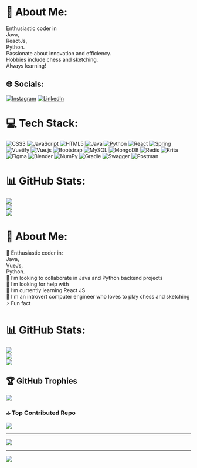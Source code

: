 # 💫 About Me:
Enthusiastic coder in <br>Java, <br>ReactJs,<br>Python. <br>Passionate about innovation and efficiency. <br>Hobbies include chess and sketching.<br>Always learning!


## 🌐 Socials:
[![Instagram](https://img.shields.io/badge/Instagram-%23E4405F.svg?logo=Instagram&logoColor=white)](https://instagram.com/https://www.instagram.com/prof.rv/) [![LinkedIn](https://img.shields.io/badge/LinkedIn-%230077B5.svg?logo=linkedin&logoColor=white)](https://linkedin.com/in/https://linkedin.com/in/iamrohanvidhate) 

# 💻 Tech Stack:
![CSS3](https://img.shields.io/badge/css3-%231572B6.svg?style=for-the-badge&logo=css3&logoColor=white) ![JavaScript](https://img.shields.io/badge/javascript-%23323330.svg?style=for-the-badge&logo=javascript&logoColor=%23F7DF1E) ![HTML5](https://img.shields.io/badge/html5-%23E34F26.svg?style=for-the-badge&logo=html5&logoColor=white) ![Java](https://img.shields.io/badge/java-%23ED8B00.svg?style=for-the-badge&logo=java&logoColor=white) ![Python](https://img.shields.io/badge/python-3670A0?style=for-the-badge&logo=python&logoColor=ffdd54) ![React](https://img.shields.io/badge/react-%2320232a.svg?style=for-the-badge&logo=react&logoColor=%2361DAFB) ![Spring](https://img.shields.io/badge/spring-%236DB33F.svg?style=for-the-badge&logo=spring&logoColor=white) ![Vuetify](https://img.shields.io/badge/Vuetify-1867C0?style=for-the-badge&logo=vuetify&logoColor=AEDDFF) ![Vue.js](https://img.shields.io/badge/vuejs-%2335495e.svg?style=for-the-badge&logo=vuedotjs&logoColor=%234FC08D) ![Bootstrap](https://img.shields.io/badge/bootstrap-%23563D7C.svg?style=for-the-badge&logo=bootstrap&logoColor=white) ![MySQL](https://img.shields.io/badge/mysql-%2300f.svg?style=for-the-badge&logo=mysql&logoColor=white) ![MongoDB](https://img.shields.io/badge/MongoDB-%234ea94b.svg?style=for-the-badge&logo=mongodb&logoColor=white) ![Redis](https://img.shields.io/badge/redis-%23DD0031.svg?style=for-the-badge&logo=redis&logoColor=white) ![Krita](https://img.shields.io/badge/Krita-203759?style=for-the-badge&logo=krita&logoColor=EEF37B) 	![Figma](https://img.shields.io/badge/figma-%23F24E1E.svg?style=for-the-badge&logo=figma&logoColor=white) ![Blender](https://img.shields.io/badge/blender-%23F5792A.svg?style=for-the-badge&logo=blender&logoColor=white) ![NumPy](https://img.shields.io/badge/numpy-%23013243.svg?style=for-the-badge&logo=numpy&logoColor=white) ![Gradle](https://img.shields.io/badge/Gradle-02303A.svg?style=for-the-badge&logo=Gradle&logoColor=white) ![Swagger](https://img.shields.io/badge/-Swagger-%23Clojure?style=for-the-badge&logo=swagger&logoColor=white) ![Postman](https://img.shields.io/badge/Postman-FF6C37?style=for-the-badge&logo=postman&logoColor=white)
# 📊 GitHub Stats:
![](https://github-readme-stats.vercel.app/api?username=roneya&theme=dark&hide_border=false&include_all_commits=true&count_private=false)<br/>
![](https://github-readme-streak-stats.herokuapp.com/?user=roneya&theme=dark&hide_border=false)<br/>
![](https://github-readme-stats.vercel.app/api/top-langs/?username=roneya&theme=dark&hide_border=false&include_all_commits=true&count_private=false&layout=compact)
# 💫 About Me:
🔭 Enthusiastic coder in:<br>      Java,<br>      VueJs,<br>      Python.<br>👯 I’m looking to collaborate in Java and Python backend projects<br>🤝 I’m looking for help with<br>🌱 I’m currently learning React JS<br>💬 I'm an introvert computer engineer who loves to play chess and sketching<br>⚡ Fun fact

# 📊 GitHub Stats:
![](https://github-readme-stats.vercel.app/api?username=roneya&theme=nightowl&hide_border=true&include_all_commits=true&count_private=false)<br/>
![](https://github-readme-streak-stats.herokuapp.com/?user=roneya&theme=nightowl&hide_border=true)<br/>
![](https://github-readme-stats.vercel.app/api/top-langs/?username=roneya&theme=nightowl&hide_border=true&include_all_commits=true&count_private=false&layout=compact)

## 🏆 GitHub Trophies
![](https://github-profile-trophy.vercel.app/?username=roneya&theme=radical&no-frame=false&no-bg=true&margin-w=4)

### 🔝 Top Contributed Repo
![](https://github-contributor-stats.vercel.app/api?username=roneya&limit=5&theme=gruvbox&combine_all_yearly_contributions=true)

---
[![](https://visitcount.itsvg.in/api?id=roneya&icon=0&color=8)](https://visitcount.itsvg.in)

<!-- Proudly created with GPRM ( https://gprm.itsvg.in ) -->

---
[![](https://visitcount.itsvg.in/api?id=roneya&icon=0&color=0)](https://visitcount.itsvg.in)


